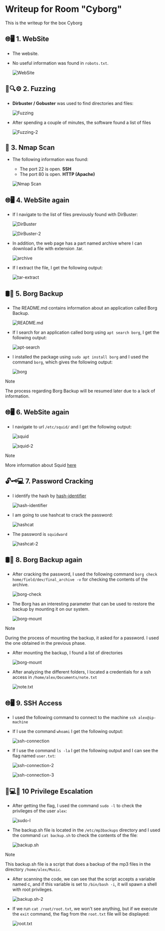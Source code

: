 # Writeup for Room "Cyborg"

This is the writeup for the box Cyborg

## 🌐🖥️ 1. WebSite

- The website.
- No useful information was found in `robots.txt`.
  
  ![WebSite](https://github.com/MCornejoDev/TryHackMe/blob/main/rooms/cyborg/screenshots/00.png)

## 🧪🔍⚙️ 2. Fuzzing
-  **Dirbuster / Gobuster** was used to find directories and files:
  
    ![Fuzzing](https://github.com/MCornejoDev/TryHackMe/blob/main/rooms/cyborg/screenshots/01.png)

- After spending a couple of minutes, the software found a list of files

  ![Fuzzing-2](https://github.com/MCornejoDev/TryHackMe/blob/main/rooms/cyborg/screenshots/02.png)

## 📡 3. Nmap Scan
- The following information was found:
  - The port 22 is open. **SSH**
  - The port 80 is open. **HTTP (Apache)**

   ![Nmap Scan](https://github.com/MCornejoDev/TryHackMe/blob/main/rooms/cyborg/screenshots/03.png)

## 🌐🖥️ 4. WebSite again

- If I navigate to the list of files previously found with DirBuster:

  ![DirBuster](https://github.com/MCornejoDev/TryHackMe/blob/main/rooms/cyborg/screenshots/04.png) 

  ![DirBuster-2](https://github.com/MCornejoDev/TryHackMe/blob/main/rooms/cyborg/screenshots/05.png) 

- In addition, the web page has a part named archive where I can download a file with extension .tar.
  
  ![archive](https://github.com/MCornejoDev/TryHackMe/blob/main/rooms/cyborg/screenshots/06.png)

- If I extract the file, I get the following output:

  ![tar-extract](https://github.com/MCornejoDev/TryHackMe/blob/main/rooms/cyborg/screenshots/07.png)

## 🛢️💾 5. Borg Backup

- The README.md contains information about an application called Borg Backup.

  ![README.md](https://github.com/MCornejoDev/TryHackMe/blob/main/rooms/cyborg/screenshots/08.png)

- If I search for an application called borg using ```apt search borg```, I get the following output:

  ![apt-search](https://github.com/MCornejoDev/TryHackMe/blob/main/rooms/cyborg/screenshots/09.png)

- I installed the package using ```sudo apt install borg``` and I used the command ```borg```, which gives the following output:

  ![borg](https://github.com/MCornejoDev/TryHackMe/blob/main/rooms/cyborg/screenshots/10.png)

> [!NOTE]
> The process regarding Borg Backup will be resumed later due to a lack of information.

## 🌐🖥️ 6. WebSite again

- I navigate to url ```/etc/squid/``` and I get the following output:

  ![squid](https://github.com/MCornejoDev/TryHackMe/blob/main/rooms/cyborg/screenshots/11.png)

  ![squid-2](https://github.com/MCornejoDev/TryHackMe/blob/main/rooms/cyborg/screenshots/12.png)

> [!NOTE]
> More information about Squid [here](https://es.wikipedia.org/wiki/Squid_(programa))

## 🔓🗝️💻 7. Password Cracking

- I identify the hash by [hash-identifier](https://hashes.com/es/tools/hash_identifier)

  ![hash-identifier](https://github.com/MCornejoDev/TryHackMe/blob/main/rooms/cyborg/screenshots/13.png)

- I am going to use hashcat to crack the password:
  
  ![hashcat](https://github.com/MCornejoDev/TryHackMe/blob/main/rooms/cyborg/screenshots/14.png)

- The password is ```squidward```
  
  ![hashcat-2](https://github.com/MCornejoDev/TryHackMe/blob/main/rooms/cyborg/screenshots/15.png)

## 🛢️💾 8. Borg Backup again

- After cracking the password, I used the following command ```borg check home/field/dev/final_archive -v``` for checking the contents of the archive.

  ![borg-check](https://github.com/MCornejoDev/TryHackMe/blob/main/rooms/cyborg/screenshots/16.png)

- The Borg has an interesting parameter that can be used to restore the backup by mounting it on our system.

  ![borg-mount](https://github.com/MCornejoDev/TryHackMe/blob/main/rooms/cyborg/screenshots/17.png)

> [!NOTE]
> During the process of mounting the backup, it asked for a password. I used the one obtained in the previous phase.

- After mounting the backup, I found a list of directories 

  ![borg-mount](https://github.com/MCornejoDev/TryHackMe/blob/main/rooms/cyborg/screenshots/18.png)

- After analyzing the different folders, I located a credentials for a ssh access in ```/home/alex/Documents/note.txt```

  ![note.txt](https://github.com/MCornejoDev/TryHackMe/blob/main/rooms/cyborg/screenshots/19.png)

## 🌐🖥️ 9. SSH Access

- I used the following command to connect to the machine ```ssh alex@ip-machine```

- If I use the command ```whoami``` I get the following output:

  ![ssh-connection](https://github.com/MCornejoDev/TryHackMe/blob/main/rooms/cyborg/screenshots/20.png)

- If I use the command ```ls -la``` I get the following output and I can see the flag named ```user.txt```:

  ![ssh-connection-2](https://github.com/MCornejoDev/TryHackMe/blob/main/rooms/cyborg/screenshots/21.png)

  ![ssh-connection-3](https://github.com/MCornejoDev/TryHackMe/blob/main/rooms/cyborg/screenshots/22.png)

## 🐚💻🚀 10 Privilege Escalation

- After getting the flag, I used the command ```sudo -l``` to check the privileges of the user ```alex```:
  
  ![sudo-l](https://github.com/MCornejoDev/TryHackMe/blob/main/rooms/cyborg/screenshots/23.png)

- The backup.sh file is located in the ```/etc/mp3backups``` directory and I used the command ```cat backup.sh``` to check the contents of the file:

  ![backup.sh](https://github.com/MCornejoDev/TryHackMe/blob/main/rooms/cyborg/screenshots/24.png)

> [!NOTE]
> This backup.sh file is a script that does a backup of the mp3 files in the directory ```/home/alex/Music```.


- After scanning the code, we can see that the script accepts a variable named c, and if this variable is set to ```/bin/bash -i```, it will spawn a shell with root privileges.

  ![backup.sh-2](https://github.com/MCornejoDev/TryHackMe/blob/main/rooms/cyborg/screenshots/25.png)

- If we run ```cat /root/root.txt```, we won't see anything, but if we execute the ```exit``` command, the flag from the ```root.txt``` file will be displayed: 
  
  ![root.txt](https://github.com/MCornejoDev/TryHackMe/blob/main/rooms/cyborg/screenshots/26.png)